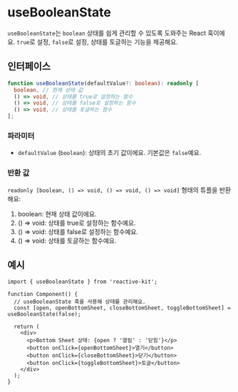 # useBooleanState

`useBooleanState`는 `boolean` 상태를 쉽게 관리할 수 있도록 도와주는 React 훅이에요. `true`로 설정, `false`로 설정, 상태를 토글하는 기능을 제공해요.

## 인터페이스

```ts
function useBooleanState(defaultValue?: boolean): readonly [
  boolean, // 현재 상태 값
  () => void, // 상태를 true로 설정하는 함수
  () => void, // 상태를 false로 설정하는 함수
  () => void, // 상태를 토글하는 함수
];
```

### 파라미터

- `defaultValue` (`boolean`): 상태의 초기 값이에요. 기본값은 `false`예요.

### 반환 값

`readonly [boolean, () => void, () => void, () => void]` 형태의 튜플을 반환해요:

1. boolean: 현재 상태 값이에요.
2. () => void: 상태를 true로 설정하는 함수예요.
3. () => void: 상태를 false로 설정하는 함수예요.
4. () => void: 상태를 토글하는 함수예요.

## 예시

```tsx
import { useBooleanState } from 'reactive-kit';

function Component() {
  // useBooleanState 훅을 사용해 상태를 관리해요.
  const [open, openBottomSheet, closeBottomSheet, toggleBottomSheet] = useBooleanState(false);

  return (
    <div>
      <p>Bottom Sheet 상태: {open ? '열림' : '닫힘'}</p>
      <button onClick={openBottomSheet}>열기</button>
      <button onClick={closeBottomSheet}>닫기</button>
      <button onClick={toggleBottomSheet}>토글</button>
    </div>
  );
}
```
